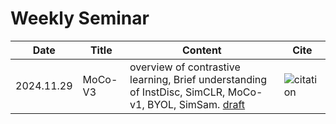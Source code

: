 # Weekly Seminar

| Date | Title | Content | Cite|
|---|---|---|---|
| 2024.11.29 | MoCo-V3 | overview of contrastive learning, Brief understanding of InstDisc, SimCLR, MoCo-v1, BYOL, SimSam. [draft](file/An%20Empirical%20Study%20of%20Training%20Self-Supervised%20Vision%20Transformers.pdf) | ![citation](https://img.shields.io/badge/dynamic/json?label=citation&query=citationCount&url=https%3A%2F%2Fapi.semanticscholar.org%2Fgraph%2Fv1%2Fpaper%2F739ceacfafb1c4eaa17509351b647c773270b3ae%3Ffields%3DcitationCount) |
